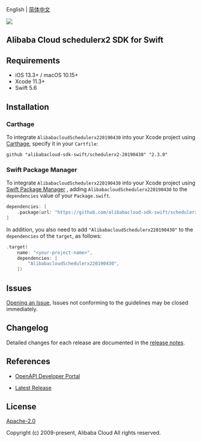 English | [简体中文](README-CN.md)

![](https://aliyunsdk-pages.alicdn.com/icons/AlibabaCloud.svg)

## Alibaba Cloud schedulerx2 SDK for Swift

## Requirements

- iOS 13.3+ / macOS 10.15+
- Xcode 11.3+
- Swift 5.6

## Installation

### Carthage

To integrate `AlibabacloudSchedulerx220190430` into your Xcode project using [Carthage](https://github.com/Carthage/Carthage), specify it in your `Cartfile`:

```ogdl
github "alibabacloud-sdk-swift/schedulerx2-20190430" "2.3.0"
```

### Swift Package Manager

To integrate `AlibabacloudSchedulerx220190430` into your Xcode project using [Swift Package Manager](https://swift.org/package-manager/) , adding `AlibabacloudSchedulerx220190430` to the `dependencies` value of your `Package.swift`.

```swift
dependencies: [
    .package(url: "https://github.com/alibabacloud-sdk-swift/schedulerx2-20190430.git", from: "2.3.0")
]
```

In addition, you also need to add `"AlibabacloudSchedulerx220190430"` to the `dependencies` of the `target`, as follows:

```swift
.target(
    name: "<your-project-name>",
    dependencies: [
        "AlibabacloudSchedulerx220190430",
    ])
```

## Issues

[Opening an Issue](https://github.com/alibabacloud-sdk-swift/schedulerx2-20190430/issues/new), Issues not conforming to the guidelines may be closed immediately.

## Changelog

Detailed changes for each release are documented in the [release notes](./ChangeLog.txt).

## References

* [OpenAPI Developer Portal](https://next.api.alibabacloud.com/home)
- [Latest Release](https://github.com/alibabacloud-sdk-swift/schedulerx2-20190430)

## License

[Apache-2.0](http://www.apache.org/licenses/LICENSE-2.0)

Copyright (c) 2009-present, Alibaba Cloud All rights reserved.
